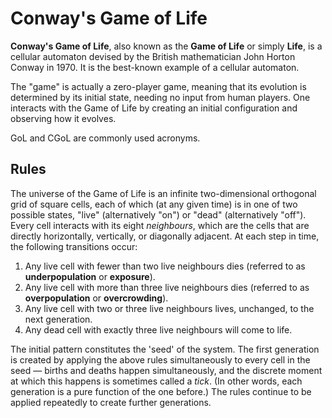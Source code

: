 # Conway's Game of Life
**Conway's Game of Life**, also known as the **Game of Life** or simply **Life**, is a cellular automaton devised by the British mathematician John Horton Conway in 1970. It is the best-known example of a cellular automaton.

The "game" is actually a zero-player game, meaning that its evolution is determined by its initial state, needing no input from human players. One interacts with the Game of Life by creating an initial configuration and observing how it evolves.

GoL and CGoL are commonly used acronyms.

## Rules
The universe of the Game of Life is an infinite two-dimensional orthogonal grid of square cells, each of which (at any given time) is in one of two possible states, "live" (alternatively "on") or "dead" (alternatively "off"). Every cell interacts with its eight *neighbours*, which are the cells that are directly horizontally, vertically, or diagonally adjacent. At each step in time, the following transitions occur:
1. Any live cell with fewer than two live neighbours dies (referred to as **underpopulation** or **exposure**).
2. Any live cell with more than three live neighbours dies (referred to as **overpopulation** or **overcrowding**).
3. Any live cell with two or three live neighbours lives, unchanged, to the next generation.
4. Any dead cell with exactly three live neighbours will come to life.

The initial pattern constitutes the 'seed' of the system. The first generation is created by applying the above rules simultaneously to every cell in the seed &mdash; births and deaths happen simultaneously, and the discrete moment at which this happens is sometimes called a *tick*. (In other words, each generation is a pure function of the one before.) The rules continue to be applied repeatedly to create further generations.

